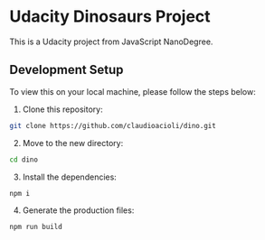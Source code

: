 # Udacity Dinosaurs Project

This is a Udacity project from JavaScript NanoDegree.

## Development Setup

To view this on your local machine, please follow the steps below:

1. Clone this repository:
```bash
git clone https://github.com/claudioacioli/dino.git
```
2. Move to the new directory:
```bash
cd dino
```
3. Install the dependencies:
```bash
npm i
```
4. Generate the production files:
```bash
npm run build
```
